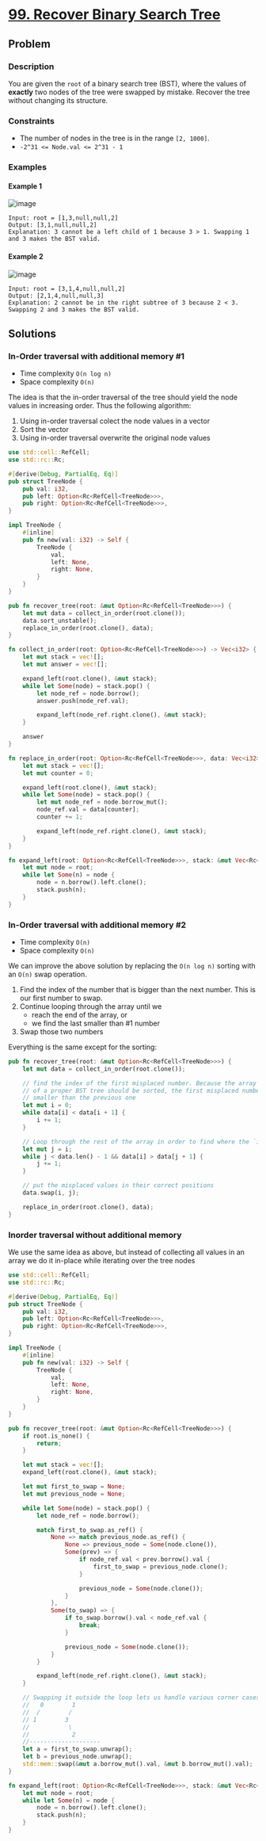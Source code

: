 # [99. Recover Binary Search Tree](https://leetcode.com/problems/recover-binary-search-tree/)

## Problem

### Description

You are given the `root` of a binary search tree (BST), where the values of
**exactly** two nodes of the tree were swapped by mistake. Recover the tree
without changing its structure.

### Constraints

* The number of nodes in the tree is in the range `[2, 1000]`.
* `-2^31 <= Node.val <= 2^31 - 1`

### Examples

#### Example 1

![image](resources/99/ex1.jpg)

```text
Input: root = [1,3,null,null,2]
Output: [3,1,null,null,2]
Explanation: 3 cannot be a left child of 1 because 3 > 1. Swapping 1 and 3 makes the BST valid.
```

#### Example 2

![image](resources/99/ex2.jpg)

```text
Input: root = [3,1,4,null,null,2]
Output: [2,1,4,null,null,3]
Explanation: 2 cannot be in the right subtree of 3 because 2 < 3. Swapping 2 and 3 makes the BST valid.
```

## Solutions

### In-Order traversal with additional memory #1

* Time complexity `O(n log n)`
* Space complexity `O(n)`

The idea is that the in-order traversal of the tree should yield the node values
in increasing order. Thus the following algorithm:

1. Using in-order traversal colect the node values in a vector
2. Sort the vector
3. Using in-order traversal overwrite the original node values

```rust
use std::cell::RefCell;
use std::rc::Rc;

#[derive(Debug, PartialEq, Eq)]
pub struct TreeNode {
    pub val: i32,
    pub left: Option<Rc<RefCell<TreeNode>>>,
    pub right: Option<Rc<RefCell<TreeNode>>>,
}

impl TreeNode {
    #[inline]
    pub fn new(val: i32) -> Self {
        TreeNode {
            val,
            left: None,
            right: None,
        }
    }
}

pub fn recover_tree(root: &mut Option<Rc<RefCell<TreeNode>>>) {
    let mut data = collect_in_order(root.clone());
    data.sort_unstable();
    replace_in_order(root.clone(), data);
}

fn collect_in_order(root: Option<Rc<RefCell<TreeNode>>>) -> Vec<i32> {
    let mut stack = vec![];
    let mut answer = vec![];

    expand_left(root.clone(), &mut stack);
    while let Some(node) = stack.pop() {
        let node_ref = node.borrow();
        answer.push(node_ref.val);

        expand_left(node_ref.right.clone(), &mut stack);
    }

    answer
}

fn replace_in_order(root: Option<Rc<RefCell<TreeNode>>>, data: Vec<i32>) {
    let mut stack = vec![];
    let mut counter = 0;

    expand_left(root.clone(), &mut stack);
    while let Some(node) = stack.pop() {
        let mut node_ref = node.borrow_mut();
        node_ref.val = data[counter];
        counter += 1;

        expand_left(node_ref.right.clone(), &mut stack);
    }
}

fn expand_left(root: Option<Rc<RefCell<TreeNode>>>, stack: &mut Vec<Rc<RefCell<TreeNode>>>) {
    let mut node = root;
    while let Some(n) = node {
        node = n.borrow().left.clone();
        stack.push(n);
    }
}
```

### In-Order traversal with additional memory #2

* Time complexity `O(n)`
* Space complexity `O(n)`

We can improve the above solution by replacing the `O(n log n)` sorting with
an `O(n)` swap operation.

1. Find the index of the number that is bigger than the next number. This is our
   first number to swap.
2. Continue looping through the array until we
    * reach the end of the array, or
    * we find the last smaller than #1 number
3. Swap those two numbers

Everything is the same except for the sorting:

```rust
pub fn recover_tree(root: &mut Option<Rc<RefCell<TreeNode>>>) {
    let mut data = collect_in_order(root.clone());

    // find the index of the first misplaced number. Because the array representation
    // of a proper BST tree should be sorted, the first misplaced number should be
    // smaller than the previous one
    let mut i = 0;
    while data[i] < data[i + 1] {
        i += 1;
    }

    // Loop through the rest of the array in order to find where the `i`th value belongs
    let mut j = i;
    while j < data.len() - 1 && data[i] > data[j + 1] {
        j += 1;
    }

    // put the misplaced values in their correct positions
    data.swap(i, j);

    replace_in_order(root.clone(), data);
}
```

### Inorder traversal without additional memory

We use the same idea as above, but instead of collecting all values in an array
we do it in-place while iterating over the tree nodes

```rust
use std::cell::RefCell;
use std::rc::Rc;

#[derive(Debug, PartialEq, Eq)]
pub struct TreeNode {
    pub val: i32,
    pub left: Option<Rc<RefCell<TreeNode>>>,
    pub right: Option<Rc<RefCell<TreeNode>>>,
}

impl TreeNode {
    #[inline]
    pub fn new(val: i32) -> Self {
        TreeNode {
            val,
            left: None,
            right: None,
        }
    }
}

pub fn recover_tree(root: &mut Option<Rc<RefCell<TreeNode>>>) {
    if root.is_none() {
        return;
    }

    let mut stack = vec![];
    expand_left(root.clone(), &mut stack);

    let mut first_to_swap = None;
    let mut previous_node = None;

    while let Some(node) = stack.pop() {
        let node_ref = node.borrow();

        match first_to_swap.as_ref() {
            None => match previous_node.as_ref() {
                None => previous_node = Some(node.clone()),
                Some(prev) => {
                    if node_ref.val < prev.borrow().val {
                        first_to_swap = previous_node.clone();
                    }

                    previous_node = Some(node.clone());
                }
            },
            Some(to_swap) => {
                if to_swap.borrow().val < node_ref.val {
                    break;
                }

                previous_node = Some(node.clone());
            }
        }

        expand_left(node_ref.right.clone(), &mut stack);
    }

    // Swapping it outside the loop lets us handle various corner cases, such as:
    //   0        1
    //  /        /
    // 1        3
    //           \
    //            2
    //--------------------
    let a = first_to_swap.unwrap();
    let b = previous_node.unwrap();
    std::mem::swap(&mut a.borrow_mut().val, &mut b.borrow_mut().val);
}

fn expand_left(root: Option<Rc<RefCell<TreeNode>>>, stack: &mut Vec<Rc<RefCell<TreeNode>>>) {
    let mut node = root;
    while let Some(n) = node {
        node = n.borrow().left.clone();
        stack.push(n);
    }
}
```
